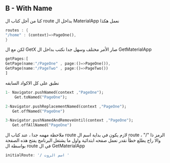 B - With Name
--------------------------------

كنا من أجل كتاب ال route بداخل ال MaterialApp نعمل هكذا
```dart
routes : {
"/home" : (context)=>PageOne(),
} 
```
لكن مع ال GetX صار الأمر مختلف وسهل جدا
نكتب بداخل ال GetMaterialApp 
```dart
getPages:[
GetPage(name:"/PageOne" , page:()=>PageOne()), 
GetPage(name:"/PageTwo" , page:()=>PageTwo())
]
```
نطبق على كل الاكواد السابقه

```dart
1- Navigator.pushNamed(context ,"PageOne");
    Get.toNamed("PageOne");

2-Navigator.pushReplacementNamed(context ,"PageOne");
   Get.offNamed("PageOne")

3-Navigator.pushNamedAndRemoveUntil(context ,"PageOne");
   Get.offAllNamed("PageOne")

```
ملاحظة مهمه جدا ، عند كتاب ال route  لازم يكون في بداية اسم ال route ، الرمز ذا "/" والا راح يطلع خطأ
نقدر نعمل صفحه ابتدائية واول ما يشتغل البرنامج يفتح هذه الصفحة بواسطة ال route في ال GetMaterialApp
```dart
initialRoute: '/ اسم الروت '
```
